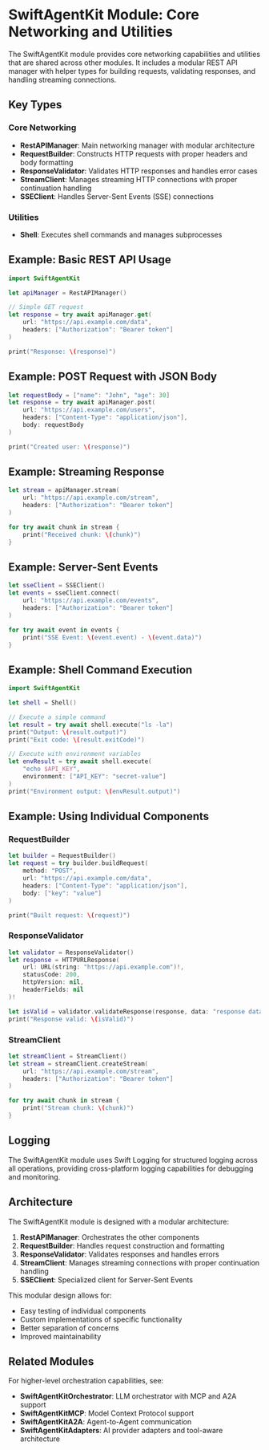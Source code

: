 # SwiftAgentKit Module: Core Networking and Utilities

The SwiftAgentKit module provides core networking capabilities and utilities that are shared across other modules. It includes a modular REST API manager with helper types for building requests, validating responses, and handling streaming connections.

## Key Types

### Core Networking
- **RestAPIManager**: Main networking manager with modular architecture
- **RequestBuilder**: Constructs HTTP requests with proper headers and body formatting
- **ResponseValidator**: Validates HTTP responses and handles error cases
- **StreamClient**: Manages streaming HTTP connections with proper continuation handling
- **SSEClient**: Handles Server-Sent Events (SSE) connections

### Utilities
- **Shell**: Executes shell commands and manages subprocesses

## Example: Basic REST API Usage

```swift
import SwiftAgentKit

let apiManager = RestAPIManager()

// Simple GET request
let response = try await apiManager.get(
    url: "https://api.example.com/data",
    headers: ["Authorization": "Bearer token"]
)

print("Response: \(response)")
```

## Example: POST Request with JSON Body

```swift
let requestBody = ["name": "John", "age": 30]
let response = try await apiManager.post(
    url: "https://api.example.com/users",
    headers: ["Content-Type": "application/json"],
    body: requestBody
)

print("Created user: \(response)")
```

## Example: Streaming Response

```swift
let stream = apiManager.stream(
    url: "https://api.example.com/stream",
    headers: ["Authorization": "Bearer token"]
)

for try await chunk in stream {
    print("Received chunk: \(chunk)")
}
```

## Example: Server-Sent Events

```swift
let sseClient = SSEClient()
let events = sseClient.connect(
    url: "https://api.example.com/events",
    headers: ["Authorization": "Bearer token"]
)

for try await event in events {
    print("SSE Event: \(event.event) - \(event.data)")
}
```

## Example: Shell Command Execution

```swift
import SwiftAgentKit

let shell = Shell()

// Execute a simple command
let result = try await shell.execute("ls -la")
print("Output: \(result.output)")
print("Exit code: \(result.exitCode)")

// Execute with environment variables
let envResult = try await shell.execute(
    "echo $API_KEY",
    environment: ["API_KEY": "secret-value"]
)
print("Environment output: \(envResult.output)")
```

## Example: Using Individual Components

### RequestBuilder
```swift
let builder = RequestBuilder()
let request = try builder.buildRequest(
    method: "POST",
    url: "https://api.example.com/data",
    headers: ["Content-Type": "application/json"],
    body: ["key": "value"]
)

print("Built request: \(request)")
```

### ResponseValidator
```swift
let validator = ResponseValidator()
let response = HTTPURLResponse(
    url: URL(string: "https://api.example.com")!,
    statusCode: 200,
    httpVersion: nil,
    headerFields: nil
)!

let isValid = validator.validateResponse(response, data: "response data".data(using: .utf8))
print("Response valid: \(isValid)")
```

### StreamClient
```swift
let streamClient = StreamClient()
let stream = streamClient.createStream(
    url: "https://api.example.com/stream",
    headers: ["Authorization": "Bearer token"]
)

for try await chunk in stream {
    print("Stream chunk: \(chunk)")
}
```

## Logging

The SwiftAgentKit module uses Swift Logging for structured logging across all operations, providing cross-platform logging capabilities for debugging and monitoring.

## Architecture

The SwiftAgentKit module is designed with a modular architecture:

1. **RestAPIManager**: Orchestrates the other components
2. **RequestBuilder**: Handles request construction and formatting
3. **ResponseValidator**: Validates responses and handles errors
4. **StreamClient**: Manages streaming connections with proper continuation handling
5. **SSEClient**: Specialized client for Server-Sent Events

This modular design allows for:
- Easy testing of individual components
- Custom implementations of specific functionality
- Better separation of concerns
- Improved maintainability

## Related Modules

For higher-level orchestration capabilities, see:
- **SwiftAgentKitOrchestrator**: LLM orchestrator with MCP and A2A support
- **SwiftAgentKitMCP**: Model Context Protocol support
- **SwiftAgentKitA2A**: Agent-to-Agent communication
- **SwiftAgentKitAdapters**: AI provider adapters and tool-aware architecture 
